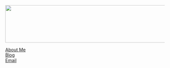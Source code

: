 <a href="https://github.com/devxb/gitanimals">
  <img src="https://render.gitanimals.org/lines/{SID12g}?pet-id=577101130196600471" width="1000" height="120"/>
</a>

[About Me](https://sid12g.dev)
<br>
[Blog](https://post.sid12g.dev)
<br>
[Email](mailto:ad@sid12g.dev)

